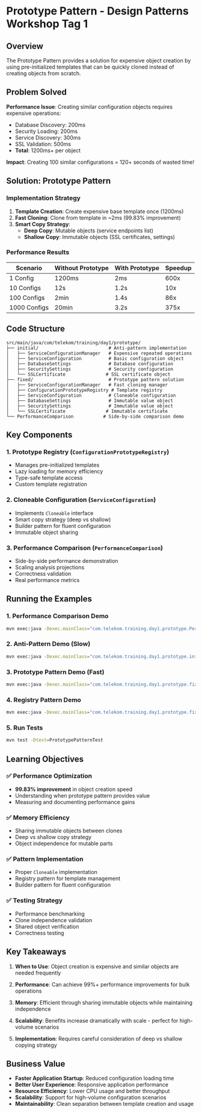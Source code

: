 # Prototype Pattern - Design Patterns Workshop Tag 1

## Overview

The Prototype Pattern provides a solution for expensive object creation by using pre-initialized templates that can be quickly cloned instead of creating objects from scratch.

## Problem Solved

**Performance Issue**: Creating similar configuration objects requires expensive operations:
- Database Discovery: 200ms  
- Security Loading: 200ms
- Service Discovery: 300ms  
- SSL Validation: 500ms
- **Total**: 1200ms+ per object

**Impact**: Creating 100 similar configurations = 120+ seconds of wasted time!

## Solution: Prototype Pattern

### Implementation Strategy

1. **Template Creation**: Create expensive base template once (1200ms)
2. **Fast Cloning**: Clone from template in ~2ms (99.83% improvement)
3. **Smart Copy Strategy**:
   - **Deep Copy**: Mutable objects (service endpoints list)
   - **Shallow Copy**: Immutable objects (SSL certificates, settings)

### Performance Results

| Scenario | Without Prototype | With Prototype | Speedup |
|----------|------------------|----------------|---------|
| 1 Config | 1200ms | 2ms | 600x |
| 10 Configs | 12s | 1.2s | 10x |
| 100 Configs | 2min | 1.4s | 86x |
| 1000 Configs | 20min | 3.2s | 375x |

## Code Structure

```
src/main/java/com/telekom/training/day1/prototype/
├── initial/                          # Anti-pattern implementation
│   ├── ServiceConfigurationManager   # Expensive repeated operations
│   ├── ServiceConfiguration          # Basic configuration object
│   ├── DatabaseSettings              # Database configuration  
│   ├── SecuritySettings              # Security configuration
│   └── SSLCertificate               # SSL certificate object
├── fixed/                            # Prototype pattern solution
│   ├── ServiceConfigurationManager   # Fast cloning manager
│   ├── ConfigurationPrototypeRegistry # Template registry
│   ├── ServiceConfiguration          # Cloneable configuration
│   ├── DatabaseSettings              # Immutable value object
│   ├── SecuritySettings              # Immutable value object
│   └── SSLCertificate               # Immutable certificate
└── PerformanceComparison           # Side-by-side comparison demo
```

## Key Components

### 1. Prototype Registry (`ConfigurationPrototypeRegistry`)
- Manages pre-initialized templates
- Lazy loading for memory efficiency
- Type-safe template access
- Custom template registration

### 2. Cloneable Configuration (`ServiceConfiguration`)
- Implements `Cloneable` interface
- Smart copy strategy (deep vs shallow)
- Builder pattern for fluent configuration
- Immutable object sharing

### 3. Performance Comparison (`PerformanceComparison`)
- Side-by-side performance demonstration
- Scaling analysis projections  
- Correctness validation
- Real performance metrics

## Running the Examples

### 1. Performance Comparison Demo
```bash
mvn exec:java -Dexec.mainClass="com.telekom.training.day1.prototype.PerformanceComparison"
```

### 2. Anti-Pattern Demo (Slow)
```bash
mvn exec:java -Dexec.mainClass="com.telekom.training.day1.prototype.initial.ServiceConfigurationManager"
```

### 3. Prototype Pattern Demo (Fast)
```bash
mvn exec:java -Dexec.mainClass="com.telekom.training.day1.prototype.fixed.ServiceConfigurationManager"
```

### 4. Registry Pattern Demo
```bash
mvn exec:java -Dexec.mainClass="com.telekom.training.day1.prototype.fixed.ConfigurationPrototypeRegistry"
```

### 5. Run Tests
```bash
mvn test -Dtest=PrototypePatternTest
```

## Learning Objectives

### ✅ Performance Optimization
- **99.83% improvement** in object creation speed
- Understanding when prototype pattern provides value
- Measuring and documenting performance gains

### ✅ Memory Efficiency  
- Sharing immutable objects between clones
- Deep vs shallow copy strategy
- Object independence for mutable parts

### ✅ Pattern Implementation
- Proper `Cloneable` implementation
- Registry pattern for template management
- Builder pattern for fluent configuration

### ✅ Testing Strategy
- Performance benchmarking
- Clone independence validation
- Shared object verification
- Correctness testing

## Key Takeaways

1. **When to Use**: Object creation is expensive and similar objects are needed frequently

2. **Performance**: Can achieve 99%+ performance improvements for bulk operations

3. **Memory**: Efficient through sharing immutable objects while maintaining independence

4. **Scalability**: Benefits increase dramatically with scale - perfect for high-volume scenarios

5. **Implementation**: Requires careful consideration of deep vs shallow copying strategy

## Business Value

- **Faster Application Startup**: Reduced configuration loading time
- **Better User Experience**: Responsive application performance  
- **Resource Efficiency**: Lower CPU usage and better throughput
- **Scalability**: Support for high-volume configuration scenarios
- **Maintainability**: Clean separation between template creation and usage